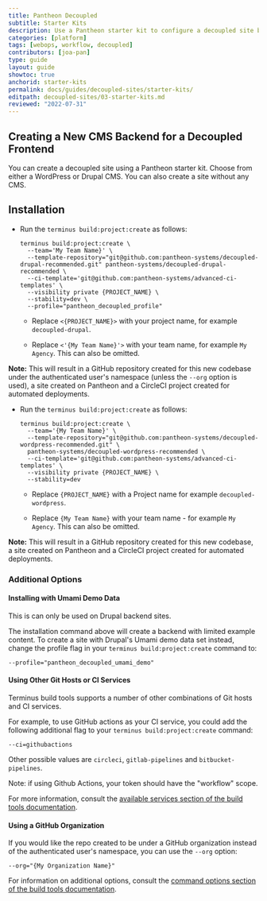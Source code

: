 ```yaml
---
title: Pantheon Decoupled
subtitle: Starter Kits
description: Use a Pantheon starter kit to configure a decoupled site backend.
categories: [platform]
tags: [webops, workflow, decoupled]
contributors: [joa-pan]
type: guide
layout: guide
showtoc: true
anchorid: starter-kits
permalink: docs/guides/decoupled-sites/starter-kits/
editpath: decoupled-sites/03-starter-kits.md
reviewed: "2022-07-31"
---
```


## Creating a New CMS Backend for a Decoupled Frontend

You can create a decoupled site using a Pantheon starter kit. Choose from either a WordPress or Drupal CMS. You can also create a site without any CMS. 


## Installation

<TabList>

<Tab title="Drupal Backend Installation" id="drupal-install" active={true}>

- Run the `terminus build:project:create` as follows:

  ```
  terminus build:project:create \
    --team='My Team Name}' \
    --template-repository="git@github.com:pantheon-systems/decoupled-drupal-recommended.git" pantheon-systems/decoupled-drupal-recommended \
    --ci-template='git@github.com:pantheon-systems/advanced-ci-templates' \
    --visibility private {PROJECT_NAME} \
    --stability=dev \
    --profile="pantheon_decoupled_profile"
  ```

  * Replace `<{PROJECT_NAME}>` with your project name, for example `decoupled-drupal`.

  * Replace `<'{My Team Name}'>` with your team name, for example `My Agency`. This can also be omitted.

**Note:** This will result in a GitHub repository created for this new codebase under the authenticated user's namespace (unless the `--org` option is used), a site created on Pantheon and a CircleCI project created for automated deployments.

</Tab>

<Tab title="WordPress Backend Installation" id="wordpress-install">

- Run the `terminus build:project:create` as follows:

  ```
  terminus build:project:create \
    --team='{My Team Name}' \
    --template-repository="git@github.com:pantheon-systems/decoupled-wordpress-recommended.git" \
    pantheon-systems/decoupled-wordpress-recommended \
    --ci-template='git@github.com:pantheon-systems/advanced-ci-templates' \
    --visibility private {PROJECT_NAME} \
    --stability=dev
  ```

  * Replace `{PROJECT_NAME}` with a Project name for example `decoupled-wordpress`.

  * Replace `{My Team Name}` with your team name - for example `My Agency`. This can also be omitted.

**Note:** This will result in a GitHub repository created for this new codebase, a site created on Pantheon and a CircleCI project created for automated deployments.

</Tab>
</TabList>


### Additional Options

#### Installing with Umami Demo Data

This is can only be used on Drupal backend sites.

The installation command above will create a backend with limited example content. To create a site with Drupal's Umami demo data set instead, change the profile flag in your `terminus build:project:create` command to:

`--profile="pantheon_decoupled_umami_demo"`

#### Using Other Git Hosts or CI Services

Terminus build tools supports a number of other combinations of Git hosts and CI services.

For example, to use GitHub actions as your CI service, you could add the following additional flag to your `terminus build:project:create` command:

`--ci=githubactions`

Other possible values are `circleci`, `gitlab-pipelines` and `bitbucket-pipelines`.

Note: if using Github Actions, your token should have the "workflow" scope.

For more information, consult the [available services section of the build tools documentation](https://github.com/pantheon-systems/terminus-build-tools-plugin#available-services).

#### Using a GitHub Organization

If you would like the repo created to be under a GitHub organization instead of the authenticated user's namespace, you can use the `--org` option:

`--org="{My Organization Name}"`

For information on additional options, consult the [command options section of the build tools documentation](https://github.com/pantheon-systems/terminus-build-tools-plugin#command-options).
